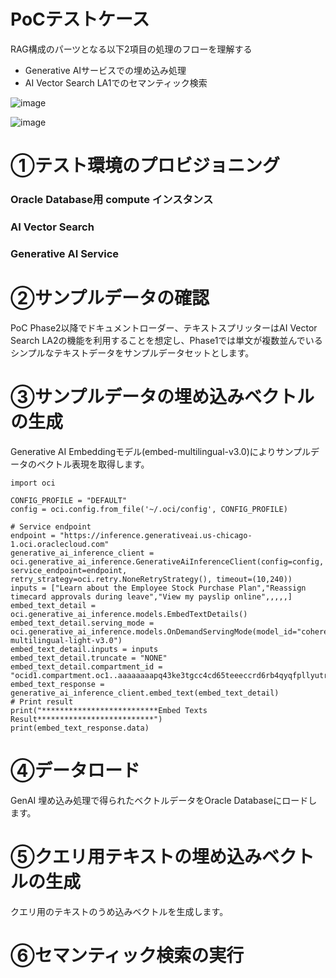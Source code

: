 # PoCテストケース
RAG構成のパーツとなる以下2項目の処理のフローを理解する
- Generative AIサービスでの埋め込み処理
- AI Vector Search LA1でのセマンティック検索

![image](https://github.com/kenkensonson/oci-generativeai-hol01/assets/30405234/9efcfaf0-8cfa-413d-898f-577d0ac3b4f7)

![image](https://github.com/kenkensonson/oci-generativeai-hol01/assets/30405234/ceb34b69-b594-458f-8d7e-855826a3611a)


# ①テスト環境のプロビジョニング
### Oracle Database用 compute インスタンス
### AI Vector Search
### Generative AI Service



# ②サンプルデータの確認
PoC Phase2以降でドキュメントローダー、テキストスプリッターはAI Vector Search LA2の機能を利用することを想定し、Phase1では単文が複数並んでいるシンプルなテキストデータをサンプルデータセットとします。


# ③サンプルデータの埋め込みベクトルの生成
Generative AI Embeddingモデル(embed-multilingual-v3.0)によりサンプルデータのベクトル表現を取得します。

```
import oci

CONFIG_PROFILE = "DEFAULT"
config = oci.config.from_file('~/.oci/config', CONFIG_PROFILE)

# Service endpoint
endpoint = "https://inference.generativeai.us-chicago-1.oci.oraclecloud.com"
generative_ai_inference_client = oci.generative_ai_inference.GenerativeAiInferenceClient(config=config, service_endpoint=endpoint, retry_strategy=oci.retry.NoneRetryStrategy(), timeout=(10,240))
inputs = ["Learn about the Employee Stock Purchase Plan","Reassign timecard approvals during leave","View my payslip online",,,,,]
embed_text_detail = oci.generative_ai_inference.models.EmbedTextDetails()
embed_text_detail.serving_mode = oci.generative_ai_inference.models.OnDemandServingMode(model_id="cohere.embed-multilingual-light-v3.0")
embed_text_detail.inputs = inputs
embed_text_detail.truncate = "NONE"
embed_text_detail.compartment_id = "ocid1.compartment.oc1..aaaaaaaapq43ke3tgcc4cd65teeeccrd6rb4qyqfpllyutrau4j2bijwewlq"
embed_text_response = generative_ai_inference_client.embed_text(embed_text_detail)
# Print result
print("**************************Embed Texts Result**************************")
print(embed_text_response.data)
```

# ④データロード
GenAI 埋め込み処理で得られたベクトルデータをOracle Databaseにロードします。


# ⑤クエリ用テキストの埋め込みベクトルの生成
クエリ用のテキストのうめ込みベクトルを生成します。


# ⑥セマンティック検索の実行

